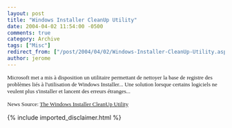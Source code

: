 ```yaml
---
layout: post
title: "Windows Installer CleanUp Utility"
date: 2004-04-02 11:54:00 -0500
comments: true
category: Archive
tags: ["Misc"]
redirect_from: ["/post/2004/04/02/Windows-Installer-CleanUp-Utility.aspx", "/post/2004/04/02/windows-installer-cleanup-utility.aspx"]
author: jerome
---
```

<!-- more -->
<p>
<font face="Tahoma" size="2">Microsoft met a mis &agrave; disposition un utilitaire permettant de nettoyer la base de registre des probl&egrave;mes li&eacute;s &agrave; l&#39;utilisation de Windows Installer... Une solution lorsque certains logiciels ne veulent plus s&#39;installer et lancent des erreurs &eacute;tranges...</font>
</p>
<p>
<font face="Tahoma" size="2">News Source: </font><a href="http://support.microsoft.com/default.aspx?scid=kb;en-us;290301" target="_blank"><font face="Tahoma" size="2">The Windows Installer CleanUp Utility</font></a>
</p>

{% include imported_disclaimer.html %}
